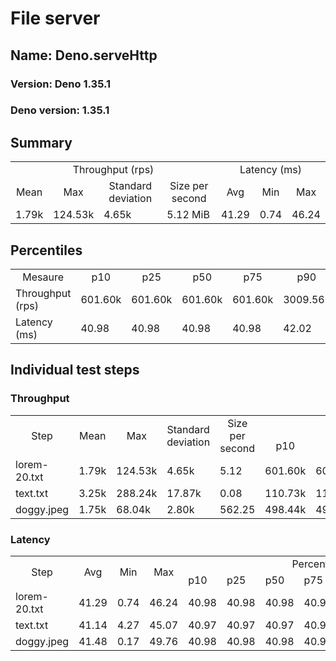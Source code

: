 # File server
## Name: Deno.serveHttp 

### Version: Deno 1.35.1
### Deno version: 1.35.1

## Summary
<table>
<tr>
    <td align="center" colspan="4">Throughput (rps)</td>
    <td align="center" colspan="3">Latency (ms)</td>
</tr>
<tr>
    <td align="center">Mean</td>
    <td align="center">Max</td>
    <td align="center">Standard deviation</td>
    <td align="center">Size per second</td>
    <td align="center">Avg</td>
    <td align="center">Min</td>
    <td align="center">Max</td>
</tr>
<tr>
    <td>1.79k</td>
    <td>124.53k</td>
    <td>4.65k</td>
    <td>5.12 MiB</td>
    <td>41.29</td>
    <td>0.74</td>
    <td>46.24</td>
</tr>
</table>

## Percentiles

<table>
<tr>
  <td align="center">Mesaure</td>
  <td align="center">p10</td>
  <td align="center">p25</td>
  <td align="center">p50</td>
  <td align="center">p75</td>
  <td align="center">p90</td>
  <td align="center">p95</td>
  <td align="center">p99</td>
</tr>
<tr>
  <td>Throughput (rps)</td>
  <td>601.60k</td>
  <td>601.60k</td>
  <td>601.60k</td>
  <td>601.60k</td>
  <td>3009.56k</td>
  <td>3671.24k</td>
  <td>4860.17k</td>
</tr>
<tr>
  <td>Latency (ms)</td>
  <td>40.98</td>
  <td>40.98</td>
  <td>40.98</td>
  <td>40.98</td>
  <td>42.02</td>
  <td>42.07</td>
  <td>43.01</td>
</tr>
</table>

## Individual test steps

### Throughput

<table>
<tr>
  <td align="center" rowspan="2">Step</td>
  <td align="center" rowspan="2">Mean</td>
  <td align="center" rowspan="2">Max</td>
  <td align="center" rowspan="2">Standard deviation</td>
  <td align="center" rowspan="2">Size per second</td>
  <td align="center" colspan="7">Percentiles</td>
</tr>
<tr>
  <!-- still Step -->
  <!-- still Mean -->
  <!-- still Max -->
  <!-- still Standard deviation -->
  <!-- still Size per second -->
  <td align="center">p10</td>
  <td align="center">p25</td>
  <td align="center">p50</td>
  <td align="center">p75</td>
  <td align="center">p90</td>
  <td align="center">p95</td>
  <td align="center">p99</td>
</tr>
<tr>
  <td>lorem-20.txt</td>
  <td>1.79k</td>
  <td>124.53k</td>
  <td>4.65k</td>
  <td>5.12</td>
  <td>601.60k</td>
  <td>601.60k</td>
  <td>601.60k</td>
  <td>601.60k</td>
  <td>3009.56k</td>
  <td>3671.24k</td>
  <td>4860.17k</td>
</tr><tr>
  <td>text.txt</td>
  <td>3.25k</td>
  <td>288.24k</td>
  <td>17.87k</td>
  <td>0.08</td>
  <td>110.73k</td>
  <td>110.73k</td>
  <td>110.73k</td>
  <td>110.73k</td>
  <td>4204.02k</td>
  <td>5556.81k</td>
  <td>15609.69k</td>
</tr><tr>
  <td>doggy.jpeg</td>
  <td>1.75k</td>
  <td>68.04k</td>
  <td>2.80k</td>
  <td>562.25</td>
  <td>498.44k</td>
  <td>498.44k</td>
  <td>498.44k</td>
  <td>498.44k</td>
  <td>2901.51k</td>
  <td>3557.83k</td>
  <td>6962.18k</td>
</tr></table>

### Latency

<table>
<tr>
  <td align="center" rowspan="2">Step</td>
  <td align="center" rowspan="2">Avg</td>
  <td align="center" rowspan="2">Min</td>
  <td align="center" rowspan="2">Max</td>
  <td align="center" colspan="7">Percentiles</td>
</tr>
<tr>
  <!-- still Avg -->
  <!-- still Min -->
  <!-- still Max -->
  <td>p10</td>
  <td>p25</td>
  <td>p50</td>
  <td>p75</td>
  <td>p90</td>
  <td>p95</td>
  <td>p99</td>
</tr>
<tr>
  <td>lorem-20.txt</td>
  <td>41.29</td>
  <td>0.74</td>
  <td>46.24</td>
  <td>40.98</td>
  <td>40.98</td>
  <td>40.98</td>
  <td>40.98</td>
  <td>42.02</td>
  <td>42.07</td>
  <td>43.01</td>
</tr><tr>
  <td>text.txt</td>
  <td>41.14</td>
  <td>4.27</td>
  <td>45.07</td>
  <td>40.97</td>
  <td>40.97</td>
  <td>40.97</td>
  <td>40.97</td>
  <td>42.02</td>
  <td>42.05</td>
  <td>42.98</td>
</tr><tr>
  <td>doggy.jpeg</td>
  <td>41.48</td>
  <td>0.17</td>
  <td>49.76</td>
  <td>40.98</td>
  <td>40.98</td>
  <td>40.98</td>
  <td>40.98</td>
  <td>42.96</td>
  <td>44.01</td>
  <td>47.13</td>
</tr></table>